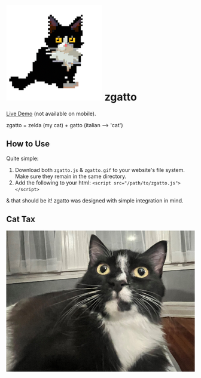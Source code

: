 # ![Zelda 8bit logo](images/zelda-8bit-256px.png) zgatto
[Live Demo](https://nxrada.github.io/zgatto/demo.html) (not available on mobile).

zgatto = zelda (my cat) + gatto (italian --> 'cat')


## How to Use
Quite simple: 
  1. Download both ```zgatto.js``` & ```zgatto.gif``` to your website's file system. Make sure they remain in the same directory.
  2. Add the following to your html: ```<script src="/path/to/zgatto.js"></script>```
  
& that should be it! zgatto was designed with simple integration in mind. 

## Cat Tax
![Zelda kitty](images/cat_tax.jpg)
